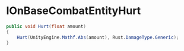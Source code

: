 <Badge type="danger" text="Carbon Compatible"/><Badge type="warning" text="Oxide Compatible"/>
# IOnBaseCombatEntityHurt
```csharp
public void Hurt(float amount)
{
	Hurt(UnityEngine.Mathf.Abs(amount), Rust.DamageType.Generic);
}

```

